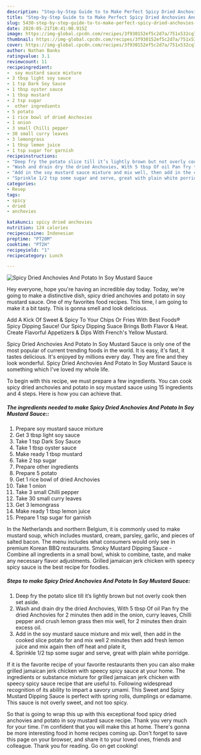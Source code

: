 ```yaml
---
description: "Step-by-Step Guide to to Make Perfect Spicy Dried Anchovies And Potato In Soy Mustard Sauce"
title: "Step-by-Step Guide to to Make Perfect Spicy Dried Anchovies And Potato In Soy Mustard Sauce"
slug: 5430-step-by-step-guide-to-to-make-perfect-spicy-dried-anchovies-and-potato-in-soy-mustard-sauce
date: 2020-05-21T10:41:00.915Z
image: https://img-global.cpcdn.com/recipes/3f930152ef5c2d7a/751x532cq70/spicy-dried-anchovies-and-potato-in-soy-mustard-sauce-recipe-main-photo.jpg
thumbnail: https://img-global.cpcdn.com/recipes/3f930152ef5c2d7a/751x532cq70/spicy-dried-anchovies-and-potato-in-soy-mustard-sauce-recipe-main-photo.jpg
cover: https://img-global.cpcdn.com/recipes/3f930152ef5c2d7a/751x532cq70/spicy-dried-anchovies-and-potato-in-soy-mustard-sauce-recipe-main-photo.jpg
author: Nathan Banks
ratingvalue: 3.1
reviewcount: 11
recipeingredient:
-  soy mustard sauce mixture
- 3 tbsp light soy sauce
- 1 tsp Dark Soy Sauce
- 1 tbsp oyster sauce
- 1 tbsp mustard
- 2 tsp sugar
-  other ingredients
- 5 potato
- 1 rice bowl of dried Anchovies
- 1 onion
- 3 small Chilli pepper
- 30 small curry leaves
- 3 lemongrass
- 1 tbsp lemon juice
- 1 tsp sugar for garnish
recipeinstructions:
- "Deep fry the potato slice till it’s lightly brown but not overly cook then set aside."
- "Wash and drain dry the dried Anchovies, With 5 tbsp Of oil Pan fry the dried Anchovies for 2 minutes then add in the onion, curry leaves, Chilli pepper and crush lemon grass then mix well, for 2 minutes then drain excess oil."
- "Add in the soy mustard sauce mixture and mix well, then add in the cooked slice potato for and mix well 2 minutes then add fresh lemon juice and mix again then off heat and plate it,"
- "Sprinkle 1/2 tsp some sugar and serve, great with plain white porridge."
categories:
- Resep
tags:
- spicy
- dried
- anchovies

katakunci: spicy dried anchovies
nutrition: 124 calories
recipecuisine: Indonesian
preptime: "PT20M"
cooktime: "PT2H"
recipeyield: "1"
recipecategory: Lunch

---
```



![Spicy Dried Anchovies And Potato In Soy Mustard Sauce](https://img-global.cpcdn.com/recipes/3f930152ef5c2d7a/751x532cq70/spicy-dried-anchovies-and-potato-in-soy-mustard-sauce-recipe-main-photo.jpg)

Hey everyone, hope you're having an incredible day today. Today, we're going to make a distinctive dish, spicy dried anchovies and potato in soy mustard sauce. One of my favorites food recipes. This time, I am going to make it a bit tasty. This is gonna smell and look delicious.

Add A Kick Of Sweet &amp; Spicy To Your Chips Or Fries With Best Foods® Spicy Dipping Sauce! Our Spicy Dipping Suace Brings Both Flavor &amp; Heat. Create Flavorful Appetizers &amp; Dips With French&#39;s Yellow Mustard.

Spicy Dried Anchovies And Potato In Soy Mustard Sauce is only one of the most popular of current trending foods in the world. It is easy, it's fast, it tastes delicious. It's enjoyed by millions every day. They are fine and they look wonderful. Spicy Dried Anchovies And Potato In Soy Mustard Sauce is something which I've loved my whole life.


To begin with this recipe, we must prepare a few ingredients. You can cook spicy dried anchovies and potato in soy mustard sauce using 15 ingredients and 4 steps. Here is how you can achieve that.

##### The ingredients needed to make Spicy Dried Anchovies And Potato In Soy Mustard Sauce::

1. Prepare  soy mustard sauce mixture
1. Get 3 tbsp light soy sauce
1. Take 1 tsp Dark Soy Sauce
1. Take 1 tbsp oyster sauce
1. Make ready 1 tbsp mustard
1. Take 2 tsp sugar
1. Prepare  other ingredients
1. Prepare 5 potato
1. Get 1 rice bowl of dried Anchovies
1. Take 1 onion
1. Take 3 small Chilli pepper
1. Take 30 small curry leaves
1. Get 3 lemongrass
1. Make ready 1 tbsp lemon juice
1. Prepare 1 tsp sugar for garnish


In the Netherlands and northern Belgium, it is commonly used to make mustard soup, which includes mustard, cream, parsley, garlic, and pieces of salted bacon. The menu includes what consumers would only see in premium Korean BBQ restaurants. Smoky Mustard Dipping Sauce - Combine all ingredients in a small bowl, whisk to combine, taste, and make any necessary flavor adjustments. Grilled jamaican jerk chicken with speecy spicy sauce is the best recipe for foodies. 

##### Steps to make Spicy Dried Anchovies And Potato In Soy Mustard Sauce:

1. Deep fry the potato slice till it’s lightly brown but not overly cook then set aside.
1. Wash and drain dry the dried Anchovies, With 5 tbsp Of oil Pan fry the dried Anchovies for 2 minutes then add in the onion, curry leaves, Chilli pepper and crush lemon grass then mix well, for 2 minutes then drain excess oil.
1. Add in the soy mustard sauce mixture and mix well, then add in the cooked slice potato for and mix well 2 minutes then add fresh lemon juice and mix again then off heat and plate it,
1. Sprinkle 1/2 tsp some sugar and serve, great with plain white porridge.


If it is the favorite recipe of your favorite restaurants then you can also make grilled jamaican jerk chicken with speecy spicy sauce at your home. The ingredients or substance mixture for grilled jamaican jerk chicken with speecy spicy sauce recipe that are useful to. Following widespread recognition of its ability to impart a savory umami. This Sweet and Spicy Mustard Dipping Sauce is perfect with spring rolls, dumplings or edamame. This sauce is not overly sweet, and not too spicy. 

So that is going to wrap this up with this exceptional food spicy dried anchovies and potato in soy mustard sauce recipe. Thank you very much for your time. I'm confident that you will make this at home. There's gonna be more interesting food in home recipes coming up. Don't forget to save this page on your browser, and share it to your loved ones, friends and colleague. Thank you for reading. Go on get cooking!
